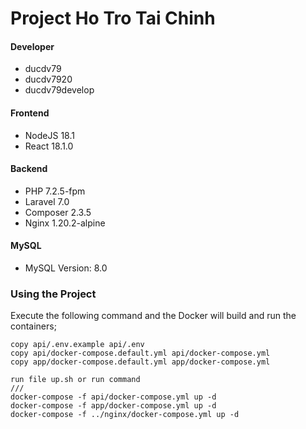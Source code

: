 # Project Ho Tro Tai Chinh

#### Developer
- ducdv79
- ducdv7920
- ducdv79develop


#### Frontend
- NodeJS 18.1
- React 18.1.0

#### Backend
- PHP 7.2.5-fpm
- Laravel 7.0
- Composer 2.3.5
- Nginx 1.20.2-alpine

#### MySQL

- MySQL Version: 8.0

### Using the Project

Execute the following command and the Docker will build and run the containers;

```
copy api/.env.example api/.env
copy api/docker-compose.default.yml api/docker-compose.yml
copy app/docker-compose.default.yml app/docker-compose.yml
```

```
run file up.sh or run command 
///
docker-compose -f api/docker-compose.yml up -d
docker-compose -f app/docker-compose.yml up -d
docker-compose -f ../nginx/docker-compose.yml up -d
```
